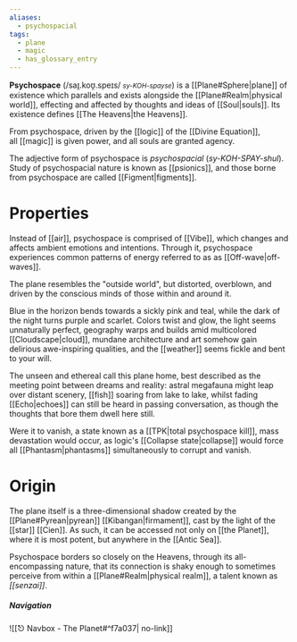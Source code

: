 ```yaml
---
aliases:
  - psychospacial
tags:
  - plane
  - magic
  - has_glossary_entry
---
```

**Psychospace** (/saɪ̯.koʊ̯.speɪs/ <small><i>sy-KOH-spayse</i></small>) is a [[Plane#Sphere|plane]] of existence which parallels and exists alongside the [[Plane#Realm|physical world]], effecting and affected by thoughts and ideas of [[Soul|souls]]. Its existence defines [[The Heavens|the Heavens]].

From psychospace, driven by the [[logic]] of the [[Divine Equation]], all [[magic]] is given power, and all souls are granted agency. 

The adjective form of psychospace is _psychospacial_ (_sy-KOH-SPAY-shul_). Study of psychospacial nature is known as [[psionics]], and those borne from psychospace are called [[Figment|figments]].

# Properties
Instead of [[air]], psychospace is comprised of [[Vibe]], which changes and affects ambient emotions and intentions. Through it, psychospace experiences common patterns of energy referred to as as [[Off-wave|off-waves]].

The plane resembles the "outside world", but distorted, overblown, and driven by the conscious minds of those within and around it. 

Blue in the horizon bends towards a sickly pink and teal, while the dark of the night turns purple and scarlet. Colors twist and glow, the light seems unnaturally perfect, geography warps and builds amid multicolored [[Cloudscape|cloud]], mundane architecture and art somehow gain delirious awe-inspiring qualities, and the [[weather]] seems fickle and bent to your will. 

The unseen and ethereal call this plane home, best described as the meeting point between dreams and reality: astral megafauna might leap over distant scenery, [[fish]] soaring from lake to lake, whilst fading [[Echo|echoes]] can still be heard in passing conversation, as though the thoughts that bore them dwell here still.

Were it to vanish, a state known as a [[TPK|total psychospace kill]], mass devastation would occur, as logic's [[Collapse state|collapse]] would force all [[Phantasm|phantasms]] simultaneously to corrupt and vanish.

# Origin
The plane itself is a three-dimensional shadow created by the [[Plane#Pyrean|pyrean]] [[Kibangan|firmament]], cast by the light of the [[star]] [[Cien]]. As such, it can be accessed not only on [[the Planet]], where it is most potent, but anywhere in the [[Antic Sea]].

Psychospace borders so closely on the Heavens, through its all-encompassing nature, that its connection is shaky enough to sometimes perceive from within a [[Plane#Realm|physical realm]], a talent known as *[[senzai]]*.


##### Navigation
![[⎋ Navbox - The Planet#^f7a037| no-link]]
